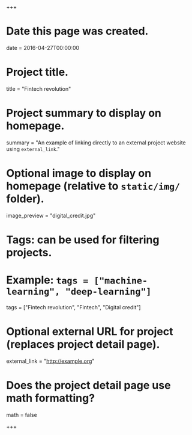 +++
# Date this page was created.
date = 2016-04-27T00:00:00

# Project title.
title = "Fintech revolution"

# Project summary to display on homepage.
summary = "An example of linking directly to an external project website using `external_link`."

# Optional image to display on homepage (relative to `static/img/` folder).
image_preview = "digital_credit.jpg"

# Tags: can be used for filtering projects.
# Example: `tags = ["machine-learning", "deep-learning"]`
tags = ["Fintech revolution", "Fintech", "Digital credit"]

# Optional external URL for project (replaces project detail page).
external_link = "http://example.org"

# Does the project detail page use math formatting?
math = false

+++

